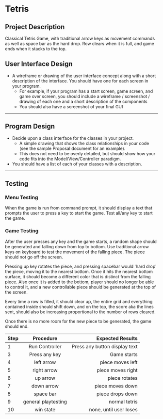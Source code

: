 # Tetris

## Project Description
Classical Tetris Game, with traditional arrow keys as movement commands as well as space bar as the hard drop. Row clears when it is full, and game ends when it stacks to the top.

## User Interface Design

* A wireframe or drawing of the user interface concept along with a short description of the interface. You should have one for each screen in your program.
    * For example, if your program has a start screen, game screen, and game over screen, you should include a wireframe / screenshot / drawing of each one and a short description of the components
    * You should also have a screenshot of your final GUI

***        

## Program Design

* Decide upon a class interface for the classes in your project.
    * A simple drawing that shows the class relationships in your code (see the sample Proposal document for an example).
    * This does not need to be overly detailed, but should show how your code fits into the Model/View/Controller paradigm.
* You should have a list of each of your classes with a description.

***

## Testing

### Menu Testing
When the game is run from command prompt, it should display a text that prompts the user to press a key to start the game.
Test all/any key to start the game.

### Game Testing
After the user presses any key and the game starts, a random shape should be generated and falling down from top to bottom. Use traditional arrow keys on keyboard to test the movement of the falling piece. The piece should not go off the screen.

Pressing up key rotates the piece, and pressing spacebar would 'hard drop' the piece, moving it to the nearest bottom. Once it hits the nearest bottom surface, it should become a different color that is distinct from the falling piece. Also once it is added to the bottom, player should no longer be able to control it, and a new controllable piece should be generated at the top of the screen.

Every time a row is filled, it should clear up, the entire grid and everything contained inside should shift down, and on the top, the score aka the lines sent, should also be increasing proportional to the number of rows cleared.

Once there is no more room for the new piece to be generated, the game should end.

| Step                       | Procedure     | Expected Results  |
| ----------------------     |:-------------:| -----------------:|
|  1  | Run Controller       | Press any button display text     |
|  3  | Press any key        | Game starts    |                  |
|  4  | left arrow           | piece moves left|                 |
|  5  | right arrow          | piece moves right |               |
|  6  | up arrow             | piece rotates |                   |
|  7  | down arrow           | piece moves down|                 |
|  8  | space bar            | piece drops down|                 |
|  9  | general playtesting  | normal tetris|                    |
|  10  | win state           | none, until user loses |          |


